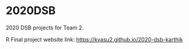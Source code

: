 # 2020DSB
2020 DSB projects for Team 2. 

R Final project website link: https://kvasu2.github.io/2020-dsb-karthik

